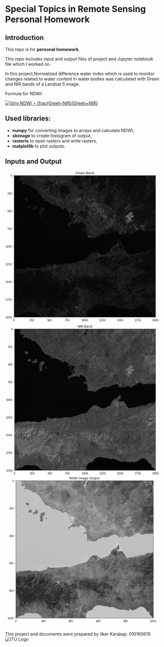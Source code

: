 # Special Topics in Remote Sensing Personal Homework
## Introduction
This repo is for **personal homework**.

This repo includes input and output files of project and Jupyter notebook file which I worked on.

In this project,Normalized difference water index which is used to monitor changes related to water content in water bodies was calculated with Green and NIR bands of a Landsat 5 image.

Formula for NDWI:


<a href="https://www.codecogs.com/eqnedit.php?latex=\dpi{300}&space;\tiny&space;NDWI&space;=&space;\frac{Green-NIR}{Green&plus;NIR}" target="_blank"><img src="https://latex.codecogs.com/gif.latex?\dpi{300}&space;\tiny&space;NDWI&space;=&space;\frac{Green-NIR}{Green&plus;NIR}" title="\tiny NDWI = \frac{Green-NIR}{Green+NIR}" /></a>

## Used libraries:
- **numpy** for converting images to arrays and calculate NDWI,
- **skimage** to create histogram of output,
- **rasterio** to open rasters and write rasters,
- **matplotlib** to plot outputs.

## Inputs and Output
![Green Band](https://github.com/ilquerre/SpecialTopicsinRemoteSensing/blob/main/Screenshots/Green.PNG?raw=true)
![NIR Band](https://github.com/ilquerre/SpecialTopicsinRemoteSensing/blob/main/Screenshots/NIR.PNG?raw=true)
![NDWI Output Image](https://github.com/ilquerre/SpecialTopicsinRemoteSensing/blob/main/Screenshots/NDWI.PNG?raw=true)

This project and documents were prepared by Ilker Karakap.
010160619
![ITU Logo](https://www.iotlinefair.com/wp-content/uploads/2015/04/itu-logo.jpg)

